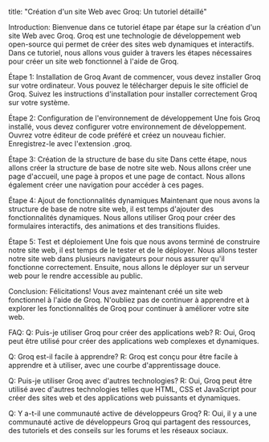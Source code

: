 title: "Création d'un site Web avec Groq: Un tutoriel détaillé"

Introduction:
Bienvenue dans ce tutoriel étape par étape sur la création d'un site Web avec Groq. Groq est une technologie de développement web open-source qui permet de créer des sites web dynamiques et interactifs. Dans ce tutoriel, nous allons vous guider à travers les étapes nécessaires pour créer un site web fonctionnel à l'aide de Groq.

Étape 1: Installation de Groq
Avant de commencer, vous devez installer Groq sur votre ordinateur. Vous pouvez le télécharger depuis le site officiel de Groq. Suivez les instructions d'installation pour installer correctement Groq sur votre système.

Étape 2: Configuration de l'environnement de développement
Une fois Groq installé, vous devez configurer votre environnement de développement. Ouvrez votre éditeur de code préféré et créez un nouveau fichier. Enregistrez-le avec l'extension .groq.

Étape 3: Création de la structure de base du site
Dans cette étape, nous allons créer la structure de base de notre site web. Nous allons créer une page d'accueil, une page à propos et une page de contact. Nous allons également créer une navigation pour accéder à ces pages.

Étape 4: Ajout de fonctionnalités dynamiques
Maintenant que nous avons la structure de base de notre site web, il est temps d'ajouter des fonctionnalités dynamiques. Nous allons utiliser Groq pour créer des formulaires interactifs, des animations et des transitions fluides.

Étape 5: Test et déploiement
Une fois que nous avons terminé de construire notre site web, il est temps de le tester et de le déployer. Nous allons tester notre site web dans plusieurs navigateurs pour nous assurer qu'il fonctionne correctement. Ensuite, nous allons le déployer sur un serveur web pour le rendre accessible au public.

Conclusion:
Félicitations! Vous avez maintenant créé un site web fonctionnel à l'aide de Groq. N'oubliez pas de continuer à apprendre et à explorer les fonctionnalités de Groq pour continuer à améliorer votre site web.

FAQ:
Q: Puis-je utiliser Groq pour créer des applications web?
R: Oui, Groq peut être utilisé pour créer des applications web complexes et dynamiques.

Q: Groq est-il facile à apprendre?
R: Groq est conçu pour être facile à apprendre et à utiliser, avec une courbe d'apprentissage douce.

Q: Puis-je utiliser Groq avec d'autres technologies?
R: Oui, Groq peut être utilisé avec d'autres technologies telles que HTML, CSS et JavaScript pour créer des sites web et des applications web puissants et dynamiques.

Q: Y a-t-il une communauté active de développeurs Groq?
R: Oui, il y a une communauté active de développeurs Groq qui partagent des ressources, des tutoriels et des conseils sur les forums et les réseaux sociaux.